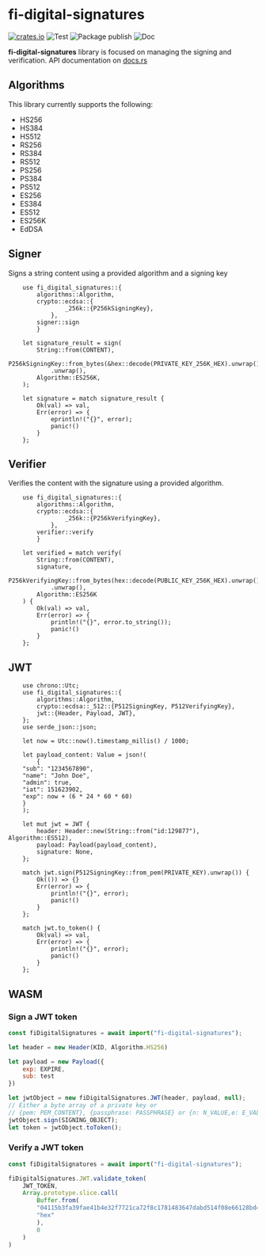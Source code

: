 # fi-digital-signatures
[![crates.io](https://buildstats.info/crate/fi_digital_signatures)](https://crates.io/crates/fi_digital_signatures)
![Test](https://github.com/Fidenz/fi_digital_signatures/actions/workflows/test.yaml/badge.svg)
![Package publish](https://github.com/Fidenz/fi_digital_signatures/actions/workflows/publish.yaml/badge.svg)
![Doc](https://github.com/Fidenz/fi_digital_signatures/actions/workflows/publish-doc.yaml/badge.svg)

**fi-digital-signatures** library is focused on managing the signing and verification. API documentation on [docs.rs](https://docs.rs/fi-digital-signatures/latest/fi_digital_signatures/)

## Algorithms

This library currently supports the following:

- HS256
- HS384
- HS512
- RS256
- RS384
- RS512
- PS256
- PS384
- PS512
- ES256
- ES384
- ES512
- ES256K
- EdDSA

## Signer

Signs a string content using a provided algorithm and a signing key

```rust, ignore
    use fi_digital_signatures::{
        algorithms::Algorithm,
        crypto::ecdsa::{
                _256k::{P256kSigningKey},
            },
        signer::sign
        }

    let signature_result = sign(
        String::from(CONTENT),
        P256kSigningKey::from_bytes(&hex::decode(PRIVATE_KEY_256K_HEX).unwrap().as_slice())
            .unwrap(),
        Algorithm::ES256K,
    );

    let signature = match signature_result {
        Ok(val) => val,
        Err(error) => {
            eprintln!("{}", error);
            panic!()
        }
    };
```

## Verifier

Verifies the content with the signature using a provided algorithm.

```rust, ignore
    use fi_digital_signatures::{
        algorithms::Algorithm,
        crypto::ecdsa::{
                _256k::{P256kVerifyingKey},
            },
        verifier::verify
        }

    let verified = match verify(
        String::from(CONTENT),
        signature,
        P256kVerifyingKey::from_bytes(hex::decode(PUBLIC_KEY_256K_HEX).unwrap().as_slice())
            .unwrap(),
        Algorithm::ES256K
    ) {
        Ok(val) => val,
        Err(error) => {
            println!("{}", error.to_string());
            panic!()
        }
    };
```

## JWT

```rust, ignore
    use chrono::Utc;
    use fi_digital_signatures::{
        algorithms::Algorithm,
        crypto::ecdsa::_512::{P512SigningKey, P512VerifyingKey},
        jwt::{Header, Payload, JWT},
    };
    use serde_json::json;

    let now = Utc::now().timestamp_millis() / 1000;

    let payload_content: Value = json!(
        {
    "sub": "1234567890",
    "name": "John Doe",
    "admin": true,
    "iat": 151623902,
    "exp": now + (6 * 24 * 60 * 60)
    }
    );

    let mut jwt = JWT {
        header: Header::new(String::from("id:129877"), Algorithm::ES512),
        payload: Payload(payload_content),
        signature: None,
    };

    match jwt.sign(P512SigningKey::from_pem(PRIVATE_KEY).unwrap()) {
        Ok(()) => {}
        Err(error) => {
            println!("{}", error);
            panic!()
        }
    };

    match jwt.to_token() {
        Ok(val) => val,
        Err(error) => {
            println!("{}", error);
            panic!()
        }
    };
```

## WASM

### Sign a JWT token

```javascript 
const fiDigitalSignatures = await import("fi-digital-signatures");

let header = new Header(KID, Algorithm.HS256)

let payload = new Payload({
    exp: EXPIRE,
    sub: test
})

let jwtObject = new fiDigitalSignatures.JWT(header, payload, null);
// Either a byte array of a private key or 
// {pem: PEM_CONTENT}, {passphrase: PASSPHRASE} or {n: N_VALUE,e: E_VALUE, ...} 
jwtObject.sign(SIGNING_OBJECT);
let token = jwtObject.toToken();
```

### Verify a JWT token

```javascript 
const fiDigitalSignatures = await import("fi-digital-signatures");

fiDigitalSignatures.JWT.validate_token(
    JWT_TOKEN,
    Array.prototype.slice.call(
        Buffer.from(
        "04115b3fa39fae41b4e32f7721ca72f8c1781483647dabd514f08e66128bd47fce9067b90e0488c9c2a9f30f5a266a07841d6c077413ba07e74569b99d4fd3cec6",
        "hex"
        ),
        0
    )
)
```